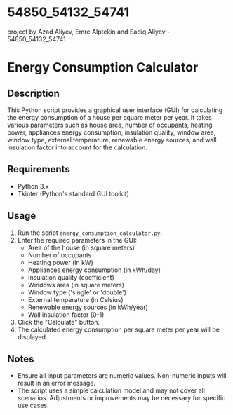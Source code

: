 # 54850_54132_54741
project by Azad Aliyev, Emre Alptekin and Sadiq Aliyev - 54850_54132_54741

# Energy Consumption Calculator

## Description
This Python script provides a graphical user interface (GUI) for calculating the energy consumption of a house per square meter per year. It takes various parameters such as house area, number of occupants, heating power, appliances energy consumption, insulation quality, window area, window type, external temperature, renewable energy sources, and wall insulation factor into account for the calculation.

## Requirements
- Python 3.x
- Tkinter (Python's standard GUI toolkit)

## Usage
1. Run the script `energy_consumption_calculator.py`.
2. Enter the required parameters in the GUI:
    - Area of the house (in square meters)
    - Number of occupants
    - Heating power (in kW)
    - Appliances energy consumption (in kWh/day)
    - Insulation quality (coefficient)
    - Windows area (in square meters)
    - Window type ('single' or 'double')
    - External temperature (in Celsius)
    - Renewable energy sources (in kWh/year)
    - Wall insulation factor (0-1)
3. Click the "Calculate" button.
4. The calculated energy consumption per square meter per year will be displayed.

## Notes
- Ensure all input parameters are numeric values. Non-numeric inputs will result in an error message.
- The script uses a simple calculation model and may not cover all scenarios. Adjustments or improvements may be necessary for specific use cases.

